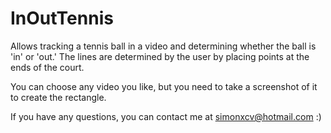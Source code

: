 # InOutTennis
Allows tracking a tennis ball in a video and determining whether the ball is 'in' or 'out.' The lines are determined by the user by placing points at the ends of the court.

You can choose any video you like, but you need to take a screenshot of it to create the rectangle. 

If you have any questions, you can contact me at simonxcv@hotmail.com :)

